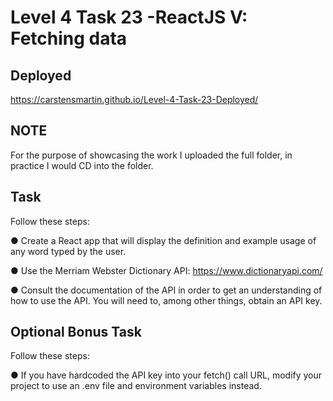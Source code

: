 # Level 4 Task 23 -ReactJS V: Fetching data

## Deployed

https://carstensmartin.github.io/Level-4-Task-23-Deployed/

## NOTE

For the purpose of showcasing the work I uploaded the full folder, in practice I would CD into the folder.

## Task

Follow these steps:

● Create a React app that will display the definition and example usage of any word typed by the user.

● Use the Merriam Webster Dictionary API: https://www.dictionaryapi.com/

● Consult the documentation of the API in order to get an understanding of how to use the API. You will need to, among other things, obtain an API key.

## Optional Bonus Task

Follow these steps:

● If you have hardcoded the API key into your fetch() call URL, modify your project to use an .env file and environment variables instead.
